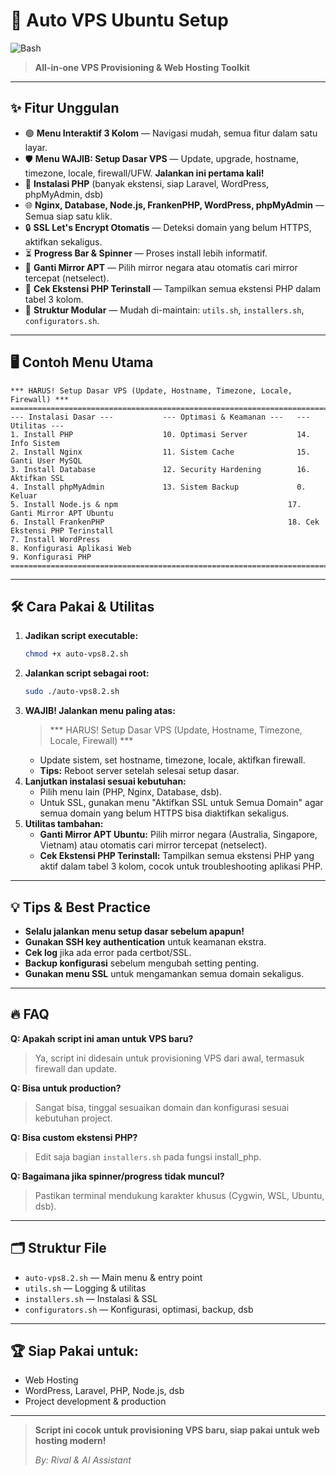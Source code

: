 # 🚀 Auto VPS Ubuntu Setup

![Bash](https://img.shields.io/badge/Bash-Script-green?logo=gnubash)

> **All-in-one VPS Provisioning & Web Hosting Toolkit**

---

## ✨ Fitur Unggulan

- 🟢 **Menu Interaktif 3 Kolom** — Navigasi mudah, semua fitur dalam satu layar.
- 🛡️ **Menu WAJIB: Setup Dasar VPS** — Update, upgrade, hostname, timezone, locale, firewall/UFW. **Jalankan ini pertama kali!**
- 🐘 **Instalasi PHP** (banyak ekstensi, siap Laravel, WordPress, phpMyAdmin, dsb)
- 🌐 **Nginx, Database, Node.js, FrankenPHP, WordPress, phpMyAdmin** — Semua siap satu klik.
- 🔒 **SSL Let's Encrypt Otomatis** — Deteksi domain yang belum HTTPS, aktifkan sekaligus.
- ⏳ **Progress Bar & Spinner** — Proses install lebih informatif.
- 🧭 **Ganti Mirror APT** — Pilih mirror negara atau otomatis cari mirror tercepat (netselect).
- 🧩 **Cek Ekstensi PHP Terinstall** — Tampilkan semua ekstensi PHP dalam tabel 3 kolom.
- 🧩 **Struktur Modular** — Mudah di-maintain: `utils.sh`, `installers.sh`, `configurators.sh`.

---

## 🖥️ Contoh Menu Utama

```
*** HARUS! Setup Dasar VPS (Update, Hostname, Timezone, Locale, Firewall) ***
================================================================================
--- Instalasi Dasar ---           --- Optimasi & Keamanan ---   --- Utilitas ---
1. Install PHP                    10. Optimasi Server           14. Info Sistem
2. Install Nginx                  11. Sistem Cache              15. Ganti User MySQL
3. Install Database               12. Security Hardening        16. Aktifkan SSL
4. Install phpMyAdmin             13. Sistem Backup             0. Keluar
5. Install Node.js & npm                                      17. Ganti Mirror APT Ubuntu
6. Install FrankenPHP                                         18. Cek Ekstensi PHP Terinstall
7. Install WordPress
8. Konfigurasi Aplikasi Web
9. Konfigurasi PHP
================================================================================
```

---

## 🛠️ Cara Pakai & Utilitas

1. **Jadikan script executable:**
   ```bash
   chmod +x auto-vps8.2.sh
   ```
2. **Jalankan script sebagai root:**
   ```bash
   sudo ./auto-vps8.2.sh
   ```
3. **WAJIB! Jalankan menu paling atas:**
   > *** HARUS! Setup Dasar VPS (Update, Hostname, Timezone, Locale, Firewall) ***
   - Update sistem, set hostname, timezone, locale, aktifkan firewall.
   - **Tips:** Reboot server setelah selesai setup dasar.
4. **Lanjutkan instalasi sesuai kebutuhan:**
   - Pilih menu lain (PHP, Nginx, Database, dsb).
   - Untuk SSL, gunakan menu "Aktifkan SSL untuk Semua Domain" agar semua domain yang belum HTTPS bisa diaktifkan sekaligus.
5. **Utilitas tambahan:**
   - **Ganti Mirror APT Ubuntu:** Pilih mirror negara (Australia, Singapore, Vietnam) atau otomatis cari mirror tercepat (netselect).
   - **Cek Ekstensi PHP Terinstall:** Tampilkan semua ekstensi PHP yang aktif dalam tabel 3 kolom, cocok untuk troubleshooting aplikasi PHP.

---

## 💡 Tips & Best Practice

- **Selalu jalankan menu setup dasar sebelum apapun!**
- **Gunakan SSH key authentication** untuk keamanan ekstra.
- **Cek log** jika ada error pada certbot/SSL.
- **Backup konfigurasi** sebelum mengubah setting penting.
- **Gunakan menu SSL** untuk mengamankan semua domain sekaligus.

---

## 🔥 FAQ

**Q: Apakah script ini aman untuk VPS baru?**
> Ya, script ini didesain untuk provisioning VPS dari awal, termasuk firewall dan update.

**Q: Bisa untuk production?**
> Sangat bisa, tinggal sesuaikan domain dan konfigurasi sesuai kebutuhan project.

**Q: Bisa custom ekstensi PHP?**
> Edit saja bagian `installers.sh` pada fungsi install_php.

**Q: Bagaimana jika spinner/progress tidak muncul?**
> Pastikan terminal mendukung karakter khusus (Cygwin, WSL, Ubuntu, dsb).

---

## 🗂️ Struktur File

- `auto-vps8.2.sh` — Main menu & entry point
- `utils.sh` — Logging & utilitas
- `installers.sh` — Instalasi & SSL
- `configurators.sh` — Konfigurasi, optimasi, backup, dsb

---

## 🏆 Siap Pakai untuk:
- Web Hosting
- WordPress, Laravel, PHP, Node.js, dsb
- Project development & production

---

> **Script ini cocok untuk provisioning VPS baru, siap pakai untuk web hosting modern!**
> 
> _By: Rival & AI Assistant_
